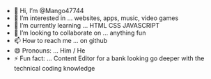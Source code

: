 - 👋 Hi, I’m @Mango47744
- 👀 I’m interested in ... websites, apps, music, video games
- 🌱 I’m currently learning ... HTML CSS JAVASCRIPT
- 💞️ I’m looking to collaborate on ... anything fun 
- 📫 How to reach me ... on github
- 😄 Pronouns: ... Him / He
- ⚡ Fun fact: ... Content Editor for a bank looking go deeper with the technical coding knowledge

<!---
Mango47744/Mango47744 is a ✨ special ✨ repository because its `README.md` (this file) appears on your GitHub profile.
You can click the Preview link to take a look at your changes.
--->
